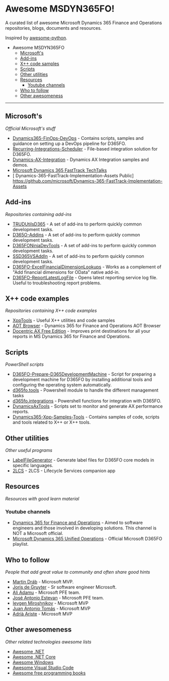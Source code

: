 # Awesome MSDYN365FO!
A curated list of awesome Microsoft Dynamics 365 Finance and Operations repositories, blogs, documents and resources.

Inspired by [awesome-python](https://github.com/vinta/awesome-python).

- Awesome MSDYN365FO
  - [Microsoft's](#microsofts)
  - [Add-ins](#add-ins)
  - [X++ code samples](x++-code-sample)
  - [Scripts](#scripts)
  - [Other utilities](#other-utilities)
  - [Resources](#resources)
    - [Youtube channels](youtube-channels)
  - [Who to follow](#who-to-follow)
  - [Other awesomeness](#other-awesomeness)

- - -

## Microsoft's

*Official Microsoft's stuff*

* [Dynamics365-FinOps-DevOps](https://github.com/microsoft/Dynamics365-Xpp-Samples-Tools) - Contains scripts, samples and guidance on setting up a DevOps pipeline for D365FO.
* [Recurring-Integrations-Scheduler](https://github.com/Microsoft/Recurring-Integrations-Scheduler) - File-based integration solution for D365FO.
* [Dynamics-AX-Integration](https://github.com/Microsoft/Dynamics-AX-Integration) - Dynamics AX Integration samples and demos.
* [Microsoft Dynamics 365 FastTrack TechTalks](https://community.dynamics.com/365/dynamics-365-fasttrack/b/techtalks)
* [ Dynamics-365-FastTrack-Implementation-Assets Public] https://github.com/microsoft/Dynamics-365-FastTrack-Implementation-Assets

## Add-ins

*Repositories containing add-ins*

* [TRUDUtilsD365](https://github.com/TrudAX/TRUDUtilsD365) - A set of add-ins to perform quickly common development tasks. 
* [D365O-Addins](https://github.com/anderson-joyle/D365O-Addins) - A set of add-ins to perform quickly common development tasks.
* [D365FONinjaDevTools](https://github.com/HichemDax/D365FONinjaDevTools) - A set of add-ins to perform quickly common development tasks.
* [SSD365VSAddIn](https://github.com/shashisadasivan/SSD365VSAddIn) - A set of add-ins to perform quickly common development tasks.
* [D365FO-ExcelFinancialDimensionLookups](https://github.com/anderson-joyle/D365FO-ExcelFinancialDimensionLookups) - Works as a complement of "Add financial dimensions for OData" native add-in.
* [D365FO-ReportLatestLogFile](https://github.com/anderson-joyle/D365FO-ReportLatestLogFile) - Opens latest reporting service log file. Useful to troubleshooting report problems.

## X++ code examples

*Repositories containing X++ code examples*

* [XppTools](https://github.com/TrudAX/XppTools) - Useful X++ utilities and code samples
* [AOT Browser](https://github.com/arbelatech/aotbrowser) - Dynamics 365 for Finance and Operations AOT Browser
* [Docentric AX Free Edition](https://ax.docentric.com/free-edition/) - Improves print destinations for all your reports in MS Dynamics 365 for Finance and Operations.

## Scripts

*PowerShell scripts*

* [D365FO-Prepare-D365DevelopmentMachine](https://github.com/dodiggitydag/D365FO-Prepare-D365DevelopmentMachine) - Script for preparing a development machine for D365FO by installing additional tools and configuring the operating system automatically.
* [d365fo.tools](https://github.com/d365collaborative/d365fo.tools) - Powershell module to handle the different management tasks
* [d365fo.integrations](https://github.com/d365collaborative/d365fo.integrations) - Powershell functions for integration with D365FO.
* [DynamicsAxTools](https://github.com/bferreti/DynamicsAxTools) - Scripts set to monitor and generate AX performance reports. 
* [Dynamics365-Xpp-Samples-Tools](https://github.com/bferreti/DynamicsAxTools) - Contains samples of code, scripts and tools related to X++ or X++ tools.


## Other utilities

*Other useful programs*

* [LabelFileGenerator](https://github.com/ptornich/LabelFileGenerator) - Generate label files for D365FO core models in specific languages.
* [2LCS](https://github.com/microsoft/2LCS) - 2LCS - Lifecycle Services companion app

## Resources

*Resources with good learn material*

### Youtube channels
* [Dynamics 365 for Finance and Operations](https://www.youtube.com/channel/UCBO2POgO41qokZzwSFTsn2Q/featured) - Aimed to software engineers and those involved in developing solutions. This channel is NOT a Microsoft official.
* [Microsoft Dynamics 365 Unified Operations](https://www.youtube.com/watch?v=46ylO7raZAo&list=PLcakwueIHoT_SYfIaPGoOhloFoCXiUSyW) - Official Microsoft D365FO playlist.


## Who to follow

*People that add great value to community and often share good hints*

* [Martin Dráb](https://twitter.com/goshoom) - Microsoft MVP.
* [Joris de Gruyter](https://twitter.com/jorisdg) - Sr software engineer Microsoft.
* [Ali Adamu](https://twitter.com/aliadamu_ms) - Microsoft PFE team.
* [José Antonio Estevan](https://twitter.com/jaestevan) - Microsoft PFE team.
* [Ievgen Miroshnikov](https://twitter.com/IevgenMir) - Microsoft MVP
* [Juan Antonio Tomás](https://twitter.com/juanan169) - Microsoft MVP
* [Adrià Ariste](https://twitter.com/adria_ariste) - Microsoft MVP

## Other awesomeness

*Other related technologies awesome lists*

* [Awesome .NET](https://github.com/quozd/awesome-dotnet)
* [Awesome .NET Core](https://github.com/thangchung/awesome-dotnet-core)
* [Awesome Windows](https://github.com/Awesome-Windows/Awesome)
* [Awesome Visual Studio Code](https://github.com/viatsko/awesome-vscode#readme)
* [Awesome free programming books](https://github.com/EbookFoundation/free-programming-books#readme)

